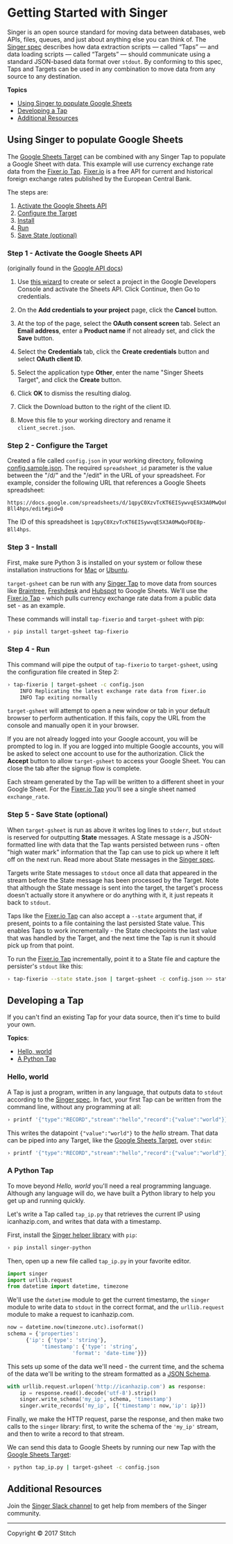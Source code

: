 # Getting Started with Singer

Singer is an open source standard for moving data between databases,
web APIs, files, queues, and just about anything else you can think
of. The [Singer spec] describes how data extraction scripts — called
“Taps” — and data loading scripts — called “Targets” — should
communicate using a standard JSON-based data format over `stdout`. By
conforming to this spec, Taps and Targets can be used in any
combination to move data from any source to any destination.

**Topics**

 - [Using Singer to populate Google Sheets](#using-singer-to-populate-google-sheets)
 - [Developing a Tap](#developing-a-tap)
 - [Additional Resources](#additional-resources)
 
## Using Singer to populate Google Sheets

The [Google Sheets Target] can be combined with any Singer Tap to
populate a Google Sheet with data. This example will use currency
exchange rate data from the [Fixer.io Tap]. [Fixer.io] is a free API for
current and historical foreign exchange rates published by the
European Central Bank.

The steps are:
 1. [Activate the Google Sheets API](#step-1---activate-the-google-sheets-api)
 1. [Configure the Target](#step-2---configure-the-target)
 1. [Install](#step-3---install)
 1. [Run](#step-4---run)
 1. [Save State (optional)](#step-5---save-state-optional)

### Step 1 - Activate the Google Sheets API

 (originally found in the [Google API
 docs](https://developers.google.com/sheets/api/quickstart/python))
 
 1. Use [this
 wizard](https://console.developers.google.com/start/api?id=sheets.googleapis.com)
 to create or select a project in the Google Developers Console and
 activate the Sheets API. Click Continue, then Go to credentials.

 1. On the **Add credentials to your project** page, click the
 **Cancel** button.

 1. At the top of the page, select the **OAuth consent screen**
 tab. Select an **Email address**, enter a **Product name** if not
 already set, and click the **Save** button.

 1. Select the **Credentials** tab, click the **Create credentials**
 button and select **OAuth client ID**.

 1. Select the application type **Other**, enter the name "Singer
 Sheets Target", and click the **Create** button.

 1. Click **OK** to dismiss the resulting dialog.

 1. Click the Download button to the right of the client ID.

 1. Move this file to your working directory and rename it
 `client_secret.json`.

### Step 2 - Configure the Target

Created a file called `config.json` in your working directory,
following [config.sample.json](https://github.com/singer-io/target-gsheet/blob/master/config.sample.json). The required
`spreadsheet_id` parameter is the value between the "/d/" and the
"/edit" in the URL of your spreadsheet. For example, consider the
following URL that references a Google Sheets spreadsheet:

```
https://docs.google.com/spreadsheets/d/1qpyC0XzvTcKT6EISywvqESX3A0MwQoFDE8p-Bll4hps/edit#gid=0
```

The ID of this spreadsheet is
`1qpyC0XzvTcKT6EISywvqESX3A0MwQoFDE8p-Bll4hps`.


### Step 3 - Install

First, make sure Python 3 is installed on your system or follow these
installation instructions for [Mac](python-mac) or
[Ubuntu](python-ubuntu).

`target-gsheet` can be run with any [Singer Tap] to move data from
sources like [Braintree], [Freshdesk] and [Hubspot] to Google
Sheets. We'll use the [Fixer.io Tap] - which pulls currency exchange
rate data from a public data set - as an example.

These commands will install `tap-fixerio` and `target-gsheet` with
pip:

```bash
› pip install target-gsheet tap-fixerio
```

### Step 4 - Run

This command will pipe the output of `tap-fixerio` to `target-gsheet`,
using the configuration file created in Step 2:

```bash
› tap-fixerio | target-gsheet -c config.json
    INFO Replicating the latest exchange rate data from fixer.io
    INFO Tap exiting normally
```

`target-gsheet` will attempt to open a new window or tab in your
default browser to perform authentication. If this fails, copy the URL
from the console and manually open it in your browser.

If you are not already logged into your Google account, you will be
prompted to log in. If you are logged into multiple Google accounts,
you will be asked to select one account to use for the
authorization. Click the **Accept** button to allow `target-gsheet` to
access your Google Sheet.  You can close the tab after the signup flow
is complete.

Each stream generated by the Tap will be written to a different sheet
in your Google Sheet. For the [Fixer.io Tap] you'll see a single sheet
named `exchange_rate`.

### Step 5 - Save State (optional)

When `target-gsheet` is run as above it writes log lines to `stderr`,
but `stdout` is reserved for outputting **State** messages. A State
message is a JSON-formatted line with data that the Tap wants
persisted between runs - often "high water mark" information that the
Tap can use to pick up where it left off on the next run. Read more
about State messages in the [Singer spec].

Targets write State messages to `stdout` once all data that appeared
in the stream before the State message has been processed by the
Target. Note that although the State message is sent into the target,
the target's process doesn't actually store it anywhere or do anything
with it, it just repeats it back to `stdout`.

Taps like the [Fixer.io Tap] can also accept a `--state` argument
that, if present, points to a file containing the last persisted State
value.  This enables Taps to work incrementally - the State
checkpoints the last value that was handled by the Target, and the
next time the Tap is run it should pick up from that point.

To run the [Fixer.io Tap] incrementally, point it to a State file and
capture the persister's `stdout` like this:

```bash
› tap-fixerio --state state.json | target-gsheet -c config.json >> state.json
```

## Developing a Tap

If you can't find an existing Tap for your data source, then it's time
to build your own.

**Topics**:
 - [Hello, world](#hello-world)
 - [A Python Tap](#a-python-tap)
 
### Hello, world

A Tap is just a program, written in any language, that outputs data to
`stdout` according to the [Singer spec]. In fact, your first Tap can
be written from the command line, without any programming at all:

```bash
› printf '{"type":"RECORD","stream":"hello","record":{"value":"world"}}\n'
```

This writes the datapoint `{"value":"world"}` to the *hello*
stream. That data can be piped into any Target, like the [Google Sheets
Target], over `stdin`:

```bash
› printf '{"type":"RECORD","stream":"hello","record":{"value":"world"}}\n' | target-gsheet -c config.json
```

### A Python Tap

To move beyond *Hello, world* you'll need a real programming language.
Although any language will do, we have built a Python library to help
you get up and running quickly.

Let's write a Tap called `tap_ip.py` that retrieves the current
 IP using icanhazip.com, and writes that data with a timestamp.

First, install the [Singer helper library] with `pip`:

```bash
› pip install singer-python
```

Then, open up a new file called `tap_ip.py` in your favorite editor.

```python
import singer
import urllib.request
from datetime import datetime, timezone
```

We'll use the `datetime` module to get the current timestamp, the
`singer` module to write data to `stdout` in the correct format, and
the `urllib.request` module to make a request to icanhazip.com.

```python
now = datetime.now(timezone.utc).isoformat()
schema = {'properties':	
	  {'ip': {'type': 'string'},
           'timestamp': {'type': 'string',
           	         'format': 'date-time'}}}
```

This sets up some of the data we'll need - the current time, and the
schema of the data we'll be writing to the stream formatted as a [JSON
Schema].

```python
with urllib.request.urlopen('http://icanhazip.com') as response:
    ip = response.read().decode('utf-8').strip()
    singer.write_schema('my_ip', schema, 'timestamp')
    singer.write_records('my_ip', [{'timestamp': now,'ip': ip}])
```

Finally, we make the HTTP request, parse the response, and then make
two calls to the `singer` library: first, to write the schema of
the `'my_ip'` stream, and then to write a record to that stream.

We can send this data to Google Sheets by running our new Tap
with the [Google Sheets Target]:

```bash
› python tap_ip.py | target-gsheet -c config.json
```

## Additional Resources

Join the [Singer Slack channel] to get help from members of the Singer
community.

---

Copyright &copy; 2017 Stitch

[Singer spec]: SPEC.md
[Singer Tap]: https://singer.io
[Braintree]: https://github.com/singer-io/tap-braintree
[Freshdesk]: https://github.com/singer-io/tap-freshdesk
[Hubspot]: https://github.com/singer-io/tap-hubspot
[Fixer.io Tap]: https://github.com/singer-io/tap-fixerio
[Fixer.io]: http://fixer.io
[python-mac]: http://docs.python-guide.org/en/latest/starting/install3/osx/
[python-ubuntu]: https://www.digitalocean.com/community/tutorials/how-to-install-python-3-and-set-up-a-local-programming-environment-on-ubuntu-16-04
[Google Sheets Target]: https://github.com/singer-io/target-gsheet
[Singer helper library]: https://github.com/singer-io/singer-python
[JSON Schema]: http://json-schema.org/
[Singer Slack channel]: https://singer-slackin.herokuapp.com/

